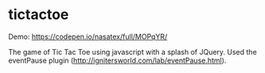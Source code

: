 # tictactoe
Demo: https://codepen.io/nasatex/full/MOPqYR/

The game of Tic Tac Toe using javascript with a splash of JQuery. Used the eventPause plugin (http://ignitersworld.com/lab/eventPause.html).
